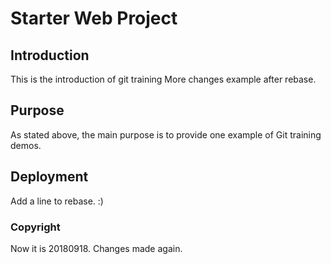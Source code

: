 # Starter Web Project

## Introduction
This is the introduction of git training
More changes example after rebase.

## Purpose

As stated above, the main purpose is to provide one example of Git training demos.

## Deployment

Add a line to rebase. :)

### Copyright


Now it is 20180918. Changes made again.
